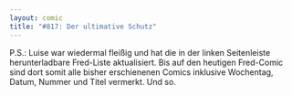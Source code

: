 ```yaml
---
layout: comic
title: "#817: Der ultimative Schutz"
---
```


P.S.: Luise war wiedermal fleißig und hat die in der linken Seitenleiste herunterladbare Fred-Liste aktualisiert.  Bis auf den heutigen Fred-Comic sind dort somit alle bisher erschienenen Comics inklusive Wochentag, Datum, Nummer und Titel vermerkt.
Und so.
